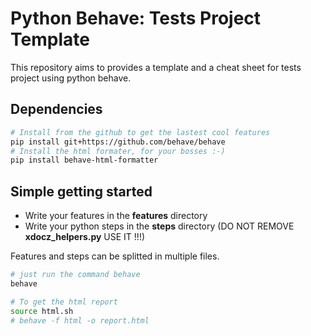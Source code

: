 # Python Behave: Tests Project Template

This repository aims to provides a template and a cheat sheet for tests project using python behave.

## Dependencies

```bash
# Install from the github to get the lastest cool features
pip install git+https://github.com/behave/behave
# Install the html formater, for your bosses :-)
pip install behave-html-formatter
```

## Simple getting started

- Write your features in the **features** directory
- Write your python steps in the **steps** directory (DO NOT REMOVE **xdocz_helpers.py** USE IT !!!)

Features and steps can be splitted in multiple files.

```bash
# just run the command behave
behave

# To get the html report
source html.sh
# behave -f html -o report.html
```

